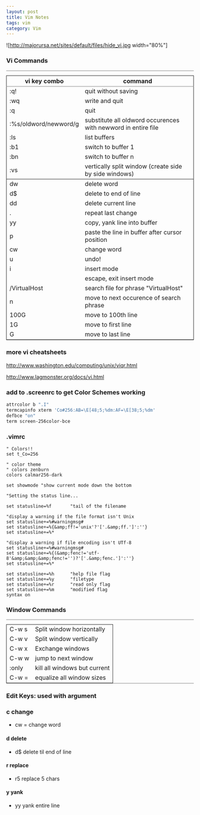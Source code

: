 ```yaml
---
layout: post
title: Vim Notes
tags: vim
category: Vim
---
```

![http://majorursa.net/sites/default/files/hide_vi.jpg width="80%"]




### Vi Commands


<table border="2" cellspacing="0" cellpadding="6" rules="groups" frame="hsides" class="table table-bordered table-striped">
  <caption></caption>
  <colgroup><col class="left" /><col class="left" />
  </colgroup>
  <thead>
  <tr><th scope="col" class="left">vi key combo</th><th scope="col" class="left">command</th></tr>
  </thead>
  <tbody>
  <tr><td class="left">:q!</td><td class="left">quit without saving</td></tr>
  <tr><td class="left">:wq</td><td class="left">write and quit</td></tr>
  <tr><td class="left">:q</td><td class="left">quit</td></tr>
  <tr><td class="left">:%s/oldword/newword/g</td><td class="left">substitute all oldword occurences with newword in entire file</td></tr>
  <tr><td class="left">:ls</td><td class="left">list buffers</td></tr>
  <tr><td class="left">:b1</td><td class="left">switch to buffer 1</td></tr>
  <tr><td class="left">:bn</td><td class="left">switch to buffer n</td></tr>
  <tr><td class="left">:vs</td><td class="left">vertically split window (create side by side windows)</td></tr>
  </tbody>
  <tbody>
  <tr><td class="left">dw</td><td class="left">delete word</td></tr>
  <tr><td class="left">d$</td><td class="left">delete to end of line</td></tr>
  <tr><td class="left">dd</td><td class="left">delete current line</td></tr>
  <tr><td class="left">.</td><td class="left">repeat last change</td></tr>
  <tr><td class="left">yy</td><td class="left">copy, yank line into buffer</td></tr>
  <tr><td class="left">p</td><td class="left">paste the line in buffer after cursor position</td></tr>
  <tr><td class="left">cw</td><td class="left">change word</td></tr>
  <tr><td class="left">u</td><td class="left">undo!</td></tr>
  <tr><td class="left">i</td><td class="left">insert mode</td></tr>
  <tr><td class="left"><Esc&gt;</td><td class="left">escape, exit insert mode</td></tr>
  <tr><td class="left">/VirtualHost</td><td class="left">search file for phrase "VirtualHost"</td></tr>
  <tr><td class="left">n</td><td class="left">move to next occurence of search phrase</td></tr>
  <tr><td class="left">100G</td><td class="left">move to 100th line</td></tr>
  <tr><td class="left">1G</td><td class="left">move to first line</td></tr>
  <tr><td class="left">G</td><td class="left">move to last line</td></tr>
  </tbody>
</table>

### more vi cheatsheets

<a href="http://www.washington.edu/computing/unix/viqr.html">http://www.washington.edu/computing/unix/viqr.html</a>

<a href="http://www.lagmonster.org/docs/vi.html">http://www.lagmonster.org/docs/vi.html</a>

### add to .screenrc to get Color Schemes working

```bash
attrcolor b ".I"
termcapinfo xterm 'Co#256:AB=\E[48;5;%dm:AF=\E[38;5;%dm'
defbce "on"
term screen-256color-bce
```

### .vimrc

```
" Colors!!
set t_Co=256

" color theme
" colors zenburn
colors calmar256-dark

set showmode "show current mode down the bottom

"Setting the status line...

set statusline=%f       "tail of the filename

"display a warning if the file format isn't Unix
set statusline+=%#warningmsg#
set statusline+=%{&amp;ff!='unix'?'['.&amp;ff.']':''}
set statusline+=%*

"display a warning if file encoding isn't UTf-8
set statusline+=%#warningmsg#
set statusline+=%{(&amp;fenc!='utf-8'&amp;&amp;&amp;fenc!='')?'['.&amp;fenc.']':''}
set statusline+=%*

set statusline+=%h      "help file flag
set statusline+=%y      "filetype
set statusline+=%r      "read only flag
set statusline+=%m      "modified flag
syntax on
```

### Window Commands
<table border="2" cellspacing="0" cellpadding="6" rules="groups" frame="hsides" class="table table-bordered table-striped">
<caption></caption>
<colgroup><col class="left" /><col class="left" />
</colgroup>
<tbody>
<tr><td class="left">C-w s</td><td class="left">Split window horizontally</td></tr>
<tr><td class="left">C-w v</td><td class="left">Split window vertically</td></tr>
<tr><td class="left">C-w x</td><td class="left">Exchange windows</td></tr>
<tr><td class="left">C-w w</td><td class="left">jump to next window</td></tr>
<tr><td class="left">:only</td><td class="left">kill all windows but current</td></tr>
<tr><td class="left">C-w =</td><td class="left">equalize all window sizes</td></tr>
</tbody>
</table>

### Edit Keys: used with argument

### c change
* cw = change word

#### d delete
* d$ delete til end of line

#### r replace


* r5 replace 5 chars

#### y yank

* yy yank entire line
